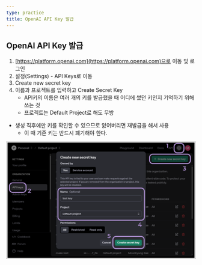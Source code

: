 ```yaml
---
type: practice
title: OpenAI API Key 발급
---
```

## OpenAI API Key 발급

1. [https://platform.openai.com](https://platform.openai.com)으로 이동 및 로그인
2. 설정(Settings) - API Keys로 이동
3. Create new secret key
4. 이름과 프로젝트를 입력하고 Create Secret Key
	- API키의 이름은 여러 개의 키를 발급했을 때 어디에 썼던 키인지 기억하기 위해 쓰는 것
	- 프로젝트는 Default Project로 해도 무방
- 생성 직후에만 키를 확인할 수 있으므로 잃어버리면 재발급을 해서 사용
	- 이 때 기존 키는 반드시 폐기해야 한다.

![](../attachments/chatgpt-api_key.png)